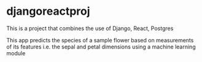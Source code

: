 # djangoreactproj 
This is a project that combines the use of Django, React, Postgres 

This app predicts the species of a sample flower based on measurements of its features i.e. the sepal and petal dimensions using a machine learning module

